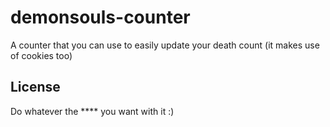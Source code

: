 demonsouls-counter
==================

A counter that you can use to easily update your death count (it makes use of cookies too)

## License

Do whatever the **** you want with it :)